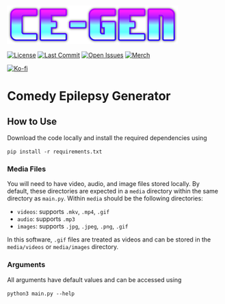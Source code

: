 [![ce-gen](https://raw.githubusercontent.com/r3w0p/ce-gen/master/config/images/logo/400.png)](https://github.com/r3w0p/ce-gen)

[![License](https://img.shields.io/github/license/r3w0p/ce-gen.svg)](https://github.com/r3w0p/ce-gen/blob/master/LICENSE)
[![Last Commit](https://img.shields.io/github/last-commit/r3w0p/ce-gen.svg)](https://github.com/r3w0p/ce-gen/graphs/commit-activity)
[![Open Issues](https://img.shields.io/github/issues-raw/r3w0p/ce-gen)](https://github.com/r3w0p/ce-gen/issues)
[![Merch](https://img.shields.io/badge/merch-redbubble-red.svg)](https://www.redbubble.com/people/r3w0p)

[![Ko-fi](https://ko-fi.com/img/githubbutton_sm.svg)](https://ko-fi.com/P5P044N2B)

# Comedy Epilepsy Generator

## How to Use

Download the code locally and install the required dependencies using

`pip install -r requirements.txt`

### Media Files

You will need to have video, audio, and image files stored locally.
By default, these directories are expected in a `media` directory within the same directory as `main.py`.
Within `media` should be the following directories:

- `videos`: supports `.mkv`, `.mp4`, `.gif`
- `audio`: supports `.mp3`
- `images`: supports `.jpg`, `.jpeg`, `.png`, `.gif`

In this software, `.gif` files are treated as videos and can be stored in the
`media/videos` or `media/images` directory.

### Arguments

All arguments have default values and can be accessed using

`python3 main.py --help`
